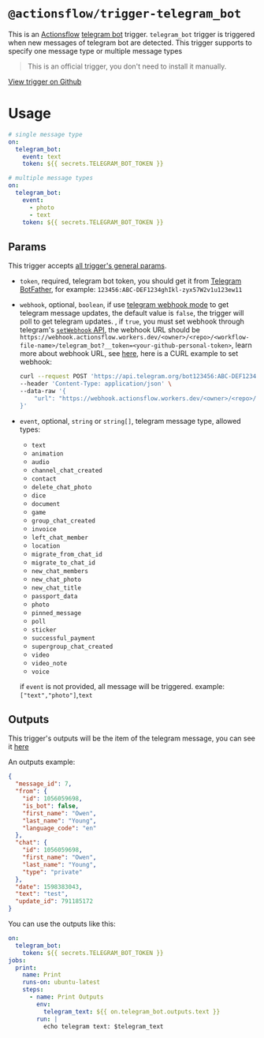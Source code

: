 # `@actionsflow/trigger-telegram_bot`

This is an [Actionsflow](https://github.com/actionsflow/actionsflow) [telegram bot](https://core.telegram.org/bots/api) trigger. `telegram_bot` trigger is triggered when new messages of telegram bot are detected. This trigger supports to specify one message type or multiple message types

> This is an official trigger, you don't need to install it manually.

[View trigger on Github](https://github.com/actionsflow/actionsflow/tree/master/packages/actionsflow-trigger-telegram_bot)

# Usage

```yaml
# single message type
on:
  telegram_bot:
    event: text
    token: ${{ secrets.TELEGRAM_BOT_TOKEN }}

# multiple message types
on:
  telegram_bot:
    event:
      - photo
      - text
    token: ${{ secrets.TELEGRAM_BOT_TOKEN }}
```

## Params

This trigger accepts [all trigger's general params](/docs/workflow.md#ontrigger_nameparam).

- `token`, required, telegram bot token, you should get it from [Telegram BotFather](https://telegram.me/BotFather), for example: `123456:ABC-DEF1234ghIkl-zyx57W2v1u123ew11`

- `webhook`, optional, `boolean`, if use [telegram webhook mode](https://core.telegram.org/bots/api#setwebhook) to get telegram message updates, the default value is `false`, the trigger will poll to get telegram updates. , if `true`, you must set webhook through telegram's [`setWebhook` API](https://core.telegram.org/bots/api#setwebhook), the webhook URL should be `https://webhook.actionsflow.workers.dev/<owner>/<repo>/<workflow-file-name>/telegram_bot?__token=<your-github-personal-token>`, learn more about webhook URL, see [here](https://actionsflow.github.io/docs/webhook/), here is a CURL example to set webhook:

  ```bash
  curl --request POST 'https://api.telegram.org/bot123456:ABC-DEF1234ghIkl-zyx57W2v1u123ew11/setWebhook' \
  --header 'Content-Type: application/json' \
  --data-raw '{
      "url": "https://webhook.actionsflow.workers.dev/<owner>/<repo>/<workflow-file-name>/telegram_bot?__token=<your-github-personal-token>"
  }'
  ```

- `event`, optional, `string` or `string[]`, telegram message type, allowed types:

  - `text`
  - `animation`
  - `audio`
  - `channel_chat_created`
  - `contact`
  - `delete_chat_photo`
  - `dice`
  - `document`
  - `game`
  - `group_chat_created`
  - `invoice`
  - `left_chat_member`
  - `location`
  - `migrate_from_chat_id`
  - `migrate_to_chat_id`
  - `new_chat_members`
  - `new_chat_photo`
  - `new_chat_title`
  - `passport_data`
  - `photo`
  - `pinned_message`
  - `poll`
  - `sticker`
  - `successful_payment`
  - `supergroup_chat_created`
  - `video`
  - `video_note`
  - `voice`

  if `event` is not provided, all message will be triggered. example: `["text","photo"]`,`text`

## Outputs

This trigger's outputs will be the item of the telegram message, you can see it [here](https://core.telegram.org/bots/api#message)

An outputs example:

```json
{
  "message_id": 7,
  "from": {
    "id": 1056059698,
    "is_bot": false,
    "first_name": "Owen",
    "last_name": "Young",
    "language_code": "en"
  },
  "chat": {
    "id": 1056059698,
    "first_name": "Owen",
    "last_name": "Young",
    "type": "private"
  },
  "date": 1598383043,
  "text": "test",
  "update_id": 791185172
}
```

You can use the outputs like this:

```yaml
on:
  telegram_bot:
    token: ${{ secrets.TELEGRAM_BOT_TOKEN }}
jobs:
  print:
    name: Print
    runs-on: ubuntu-latest
    steps:
      - name: Print Outputs
        env:
          telegram_text: ${{ on.telegram_bot.outputs.text }}
        run: |
          echo telegram text: $telegram_text
```
